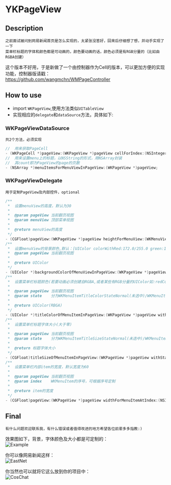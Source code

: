 # YKPageView

## Description

    之前面试被问到网易新闻首页是怎么实现的，太紧张没答好，回来后仔细想了想，并动手实现了一下
    菜单栏标题的字体和颜色都是可动画的，颜色要动画的话，颜色必须是有RGB分量的（比如由RGBA创建）
这个版本不好用，于是新做了一个由控制器作为Cell的版本，可以更加方便的实现功能，控制器版请戳：<br>
https://github.com/wangmchn/WMPageController
    

## How to use
* import `WKPageView`,使用方法类似`UITableView`
* 实现相应的`delegate`和`dataSource`方法，具体如下:

### WKPageViewDataSource
	共2个方法，必须实现
```objective-c
//  用来获取PageCell
- (WKPageCell *)pageView:(WKPageView *)pageView cellForIndex:(NSInteger)index;
//  用来设置menu上的标题，以NSString的形式，用NSArray封装
//  其count即为PageView的page的页数
- (NSArray *)menuItemsForMenuViewInPageView:(WKPageView *)pageView;
```
### WKPageViewDelegate
	用于定制PageView及内部控件，optional
```objective-c
/**
 *  设置menuView的高度，默认为30
 *
 *  @param pageView 当前翻页视图
 *  @param menuView 顶部菜单视图
 *
 *  @return menuView的高度
 */
- (CGFloat)pageView:(WKPageView *)pageView heightForMenuView:(WKMenuView *)menuView;
/**
 *  设置menuView的背景颜色,默认：[UIColor colorWithRed:172.0/255.0 green:165.0/255.0 blue:162.0/255.0 alpha:1.0]
 *  @param pageView 当前翻页视图
 *
 *  @return UIColor
 */
- (UIColor *)backgroundColorOfMenuViewInPageView:(WKPageView *)pageView;
/**
 *  设置菜单栏标题颜色(若要动画必须创建自RGBA,或者某些有RGB分量的UIColor如:redColor,而例如grayColor不行)
 *
 *  @param pageView 当前翻页视图
 *  @param state    分为WKMenuItemTitleColorStateNormal(未选中)/WKMenuItemTitleColorStateSelected(选中)
 *
 *  @return UIColor(RBGA)
 */
- (UIColor *)titleColorOfMenuItemInPageView:(WKPageView *)pageView withState:(WKMenuItemTitleColorState)state;
/**
 *  设置菜单栏标题字体大小(大于零)
 *
 *  @param pageView 当前翻页视图
 *  @param state    分为WKMenuItemTitleSizeStateNormal(未选中)/WKMenuItemTitleSizeStateSelected(选中)
 *
 *  @return 标题字体大小
 */
- (CGFloat)titleSizeOfMenuItemInPageView:(WKPageView *)pageView withState:(WKMenuItemTitleSizeState)state;
/**
 *  设置菜单栏内部item的宽度，默认宽度为60
 *
 *  @param pageView 当前翻页视图
 *  @param index    WKMenuItem的序号，可根据序号定制
 *
 *  @return item的宽度
 */
- (CGFloat)pageView:(WKPageView *)pageView widthForMenuItemAtIndex:(NSInteger)index;
```
## Final
	有什么问题欢迎联系我，有什么错误或者值得改进的地方希望各位前辈多多指教:)

效果图如下，背景，字体颜色及大小都是可定制的：<br>
![Example](https://github.com/wangmchn/YKPageView/blob/master/Example.gif)

你可以像网易新闻这样：<br>
![EastNet](https://github.com/wangmchn/YKPageView/blob/master/eastnet.gif)

你当然也可以就将它这么放到你的项目中：<br>
![CosChat](https://github.com/wangmchn/YKPageView/blob/master/CosChat.gif)
